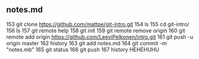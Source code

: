 ## notes.md
  153  git clone https://github.com/mattpe/git-intro.git
  154  ls
  155  cd git-intro/
  156  ls
  157  git remote help
  158  git init
  159  git remote remove origin
  160  git remote add origin https://github.com/LeeviPelkonen/intro.git
  161  git push -u origin master
  162  history
  163  git add notes.md
  164  git commit -m "notes.mb"
  165  git status
  166  git push
  167  history
  HEHEHUHU
